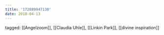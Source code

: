 ```yaml
---
title: '172889947130'
date: 2018-04-13
---
```

tagged: [[Angelzoom]], [[Claudia Uhle]], [[Linkin Park]], [[divine inspiration]]
<iframe frameborder="0" height="1" id="ga_target" scrolling="no" style="background-color:transparent; overflow:hidden; position:absolute; top:0; left:0; z-index:9999;" width="1"></iframe>
